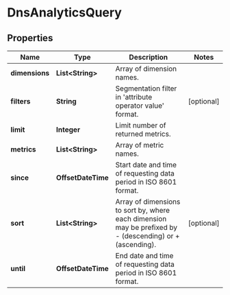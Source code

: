 

# DnsAnalyticsQuery


## Properties

| Name | Type | Description | Notes |
|------------ | ------------- | ------------- | -------------|
|**dimensions** | **List&lt;String&gt;** | Array of dimension names. |  |
|**filters** | **String** | Segmentation filter in &#39;attribute operator value&#39; format. |  [optional] |
|**limit** | **Integer** | Limit number of returned metrics. |  |
|**metrics** | **List&lt;String&gt;** | Array of metric names. |  |
|**since** | **OffsetDateTime** | Start date and time of requesting data period in ISO 8601 format. |  |
|**sort** | **List&lt;String&gt;** | Array of dimensions to sort by, where each dimension may be prefixed by - (descending) or + (ascending). |  [optional] |
|**until** | **OffsetDateTime** | End date and time of requesting data period in ISO 8601 format. |  |



